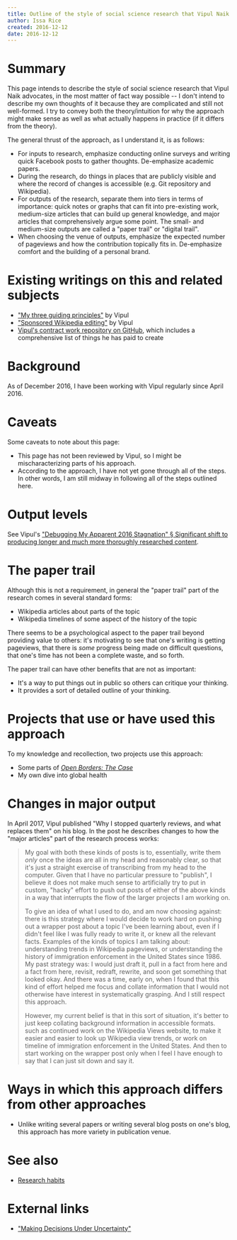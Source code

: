```yaml
---
title: Outline of the style of social science research that Vipul Naik advocates
author: Issa Rice
created: 2016-12-12
date: 2016-12-12
---
```


# Summary

This page intends to describe the style of social science research that Vipul
Naik advocates, in the most matter of fact way possible -- I don't intend to
describe my own thoughts of it because they are complicated and still not
well-formed.
I try to convey both the theory/intuition for why the approach might make sense
as well as what actually happens in practice (if it differs from the theory).

The general thrust of the approach, as I understand it, is as follows:

  * For inputs to research, emphasize conducting online surveys and writing
    quick Facebook posts to gather thoughts.
    De-emphasize academic papers.
  * During the research, do things in places that are publicly visible and
    where the record of changes is accessible (e.g. Git repository and
    Wikipedia).
  * For outputs of the research, separate them into tiers in terms of
    importance: quick notes or graphs that can fit into pre-existing work,
    medium-size articles that can build up general knowledge, and major
    articles that comprehensively argue some point.
    The small- and medium-size outputs are called a "paper trail" or "digital
    trail".
  * When choosing the venue of outputs, emphasize the expected number of
    pageviews and how the contribution topically fits in.
    De-emphasize comfort and the building of a personal brand.

# Existing writings on this and related subjects

  * ["My three guiding principles"](http://vipulnaik.com/blog/my-three-guiding-principles/)
    by Vipul
  * ["Sponsored Wikipedia editing"](http://vipulnaik.com/sponsored-wikipedia-editing/)
    by Vipul
  * [Vipul's contract work repository on GitHub](https://github.com/vipulnaik/contractwork),
    which includes a comprehensive list of things he has paid to create

# Background

As of December 2016, I have been working with Vipul regularly since April 2016.

# Caveats

Some caveats to note about this page:

  * This page has not been reviewed by Vipul, so I might be mischaracterizing
    parts of his approach.
  * According to the approach, I have not yet gone through all of the steps.
    In other words, I am still midway in following all of the steps outlined
    here.

# Output levels

See Vipul's ["Debugging My Apparent 2016 Stagnation" § Significant shift to
producing longer and much more thoroughly researched content](http://vipulnaik.com/blog/debugging-my-apparent-2016-stagnation/).

# The paper trail

Although this is not a requirement, in general the "paper trail" part of the
research comes in several standard forms:

  * Wikipedia articles about parts of the topic
  * Wikipedia timelines of some aspect of the history of the topic

There seems to be a psychological aspect to the paper trail beyond providing
value to others: it's motivating to see that one's writing is getting
pageviews, that there is *some* progress being made on difficult questions,
that one's time has not been a complete waste, and so forth.

The paper trail can have other benefits that are not as important:

  * It's a way to put things out in public so others can critique your
    thinking.
  * It provides a sort of detailed outline of your thinking.

# Projects that use or have used this approach

To my knowledge and recollection, two projects use this approach:

  * Some parts of [*Open Borders: The Case*](http://openborders.info)
  * My own dive into global health

# Changes in major output

In April 2017, Vipul published "Why I stopped quarterly reviews, and what
replaces them" on his blog.
In the post he describes changes to how the "major articles" part of the
research process works:

> My goal with both these kinds of posts is to, essentially, write them *only*
> once the ideas are all in my head and reasonably clear, so that it's just a
> straight exercise of transcribing from my head to the computer. Given that I
> have no particular pressure to "publish", I believe it does not make much
> sense to artificially try to put in custom, "hacky" effort to push out posts
> of either of the above kinds in a way that interrupts the flow of the larger
> projects I am working on.
>
> To give an idea of what I used to do, and am now choosing against: there is
> this strategy where I would decide to work hard on pushing out a wrapper post
> about a topic I've been learning about, even if I didn't feel like I was
> fully ready to write it, or knew all the relevant facts. Examples of the
> kinds of topics I am talking about: understanding trends in Wikipedia
> pageviews, or understanding the history of immigration enforcement in the
> United States since 1986. My past strategy was: I would just draft it, pull
> in a fact from here and a fact from here, revisit, redraft, rewrite, and soon
> get something that looked okay. And there was a time, early on, when I found
> that this kind of effort helped me focus and collate information that I would
> not otherwise have interest in systematically grasping. And I still respect
> this approach.
>
> However, my current belief is that in this sort of situation, it's better to
> just keep collating background information in accessible formats. such as
> continued work on the Wikipedia Views website, to make it easier and easier
> to look up Wikipedia view trends, or work on timeline of immigration
> enforcement in the United States. And then to start working on the wrapper
> post only when I feel I have enough to say that I can just sit down and say
> it.

# Ways in which this approach differs from other approaches

  * Unlike writing several papers or writing several blog posts on one's blog,
    this approach has more variety in publication venue.

# See also

  * [Research habits]()

# External links

  * ["Making Decisions Under Uncertainty"](https://medium.com/lessons-from-mckinsey/making-decisions-under-uncertainty-c1d1dfbb02b2)
